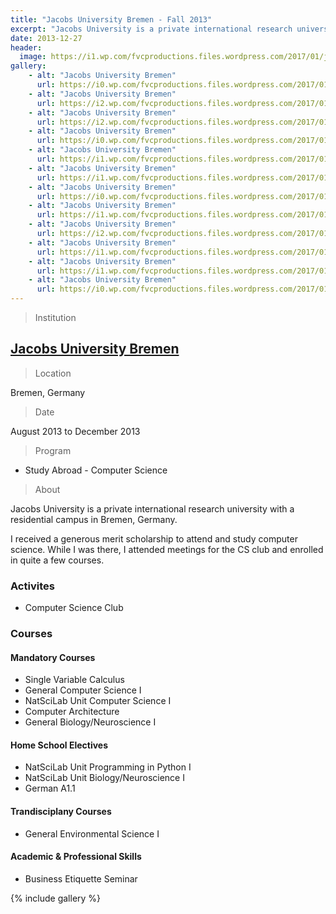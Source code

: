 ```yaml
---
title: "Jacobs University Bremen - Fall 2013"
excerpt: "Jacobs University is a private international research university with a residential campus in Bremen, Germany."
date: 2013-12-27
header:
  image: https://i1.wp.com/fvcproductions.files.wordpress.com/2017/01/jacobs-university-5.jpg?w=247&h=330&crop&ssl=1&zoom=2
gallery:
    - alt: "Jacobs University Bremen"
      url: https://i0.wp.com/fvcproductions.files.wordpress.com/2017/01/jacobs-university-10.jpg?w=515&h=344&crop&ssl=1&zoom=2
    - alt: "Jacobs University Bremen"
      url: https://i2.wp.com/fvcproductions.files.wordpress.com/2017/01/jacobs-university-6.jpg?w=227&h=170&crop&ssl=1&zoom=2
    - alt: "Jacobs University Bremen"
      url: https://i2.wp.com/fvcproductions.files.wordpress.com/2017/01/jacobs-university-9.jpg?w=227&h=170&crop&ssl=1&zoom=2
    - alt: "Jacobs University Bremen"
      url: https://i0.wp.com/fvcproductions.files.wordpress.com/2017/01/jacobs-university-8.jpg?w=495&h=330&crop&ssl=1&zoom=2
    - alt: "Jacobs University Bremen"
      url: https://i1.wp.com/fvcproductions.files.wordpress.com/2017/01/jacobs-university-5.jpg?w=247&h=330&crop&ssl=1&zoom=2
    - alt: "Jacobs University Bremen"
      url: https://i1.wp.com/fvcproductions.files.wordpress.com/2017/01/jacobs-university-4.jpg?w=246&h=164&crop&ssl=1&zoom=2
    - alt: "Jacobs University Bremen"
      url: https://i0.wp.com/fvcproductions.files.wordpress.com/2017/01/jacobs-university-2.jpg?w=246&h=164&crop&ssl=1&zoom=2s
    - alt: "Jacobs University Bremen"
      url: https://i1.wp.com/fvcproductions.files.wordpress.com/2017/01/jacobs-university-13.jpg?w=246&h=164&crop&ssl=1&zoom=2
    - alt: "Jacobs University Bremen"
      url: https://i2.wp.com/fvcproductions.files.wordpress.com/2017/01/jacobs-university-16.jpg?w=193&h=144&crop&ssl=1&zoom=2
    - alt: "Jacobs University Bremen"
      url: https://i1.wp.com/fvcproductions.files.wordpress.com/2017/01/jacobs-university-14.jpg?w=217&h=144&crop&ssl=1&zoom=2
    - alt: "Jacobs University Bremen"
      url: https://i1.wp.com/fvcproductions.files.wordpress.com/2017/01/jacobs-university-7.jpg?w=108&h=144&crop&ssl=1&zoom=2
    - alt: "Jacobs University Bremen"
      url: https://i0.wp.com/fvcproductions.files.wordpress.com/2017/01/jacobs-university-12.jpg?w=216&h=144&crop&ssl=1&zoom=2
---
```


> Institution

## <a title="Jacobs University Bremen" href="http://www.jacobs-university.de" target="_blank">Jacobs University Bremen</a>

> Location

Bremen, Germany

> Date

August 2013 to December 2013

> Program

- Study Abroad - Computer Science

> About

Jacobs University is a private international research university with a residential campus in Bremen, Germany.

I received a generous merit scholarship to attend and study computer science. While I was there, I attended meetings for the CS club and enrolled in quite a few courses.

### Activites

- Computer Science Club

### Courses

#### Mandatory Courses

-   Single Variable Calculus
-   General Computer Science I
-   NatSciLab Unit Computer Science I
-   Computer Architecture
-   General Biology/Neuroscience I

#### Home School Electives

-   NatSciLab Unit Programming in Python I
-   NatSciLab Unit Biology/Neuroscience I
-   German A1.1

#### Trandisciplany Courses

-   General Environmental Science I

#### Academic & Professional Skills

-   Business Etiquette Seminar

{% include gallery %}